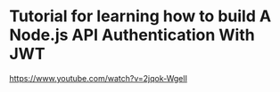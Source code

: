 # Tutorial for learning how to build A Node.js API Authentication With JWT
https://www.youtube.com/watch?v=2jqok-WgelI

